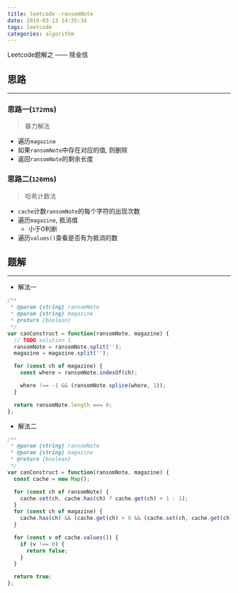 ```yaml
---
title: leetcode -ransomNote
date: 2019-03-13 14:35:34
tags: leetcode
categories: algorithm
---
```


Leetcode题解之 —— 赎金信


<!-- more -->


## 思路

------

### 思路一(`172`ms)

> 暴力解法

- 遍历`magazine`
- 如果`ransomNote`中存在对应的值, 则删除
- 返回`ransomNote`的剩余长度

### 思路二(`120`ms)

> 哈希计数法

- `cache`计数`ransomNote`的每个字符的出现次数
- 遍历`magazine`, 抵消值
  - 小于0判断
- 遍历`values()`查看是否有为抵消的数

## 题解

------

- 解法一

```js
/**
 * @param {string} ransomNote
 * @param {string} magazine
 * @return {boolean}
 */
var canConstruct = function(ransomNote, magazine) {
  // TODO solution 1
  ransomNote = ransomNote.split('');
  magazine = magazine.split('');

  for (const ch of magazine) {
    const where = ransomNote.indexOf(ch);

    where !== -1 && (ransomNote.splice(where, 1));
  }

  return ransomNote.length === 0;
};
```

- 解法二

```js
/**
 * @param {string} ransomNote
 * @param {string} magazine
 * @return {boolean}
 */
var canConstruct = function(ransomNote, magazine) {
  const cache = new Map();

  for (const ch of ransomNote) {
    cache.set(ch, cache.has(ch) ? cache.get(ch) + 1 : 1);
  }
  for (const ch of magazine) {
    cache.has(ch) && (cache.get(ch) > 0 && (cache.set(ch, cache.get(ch) - 1)));
  }

  for (const v of cache.values()) {
    if (v !== 0) {
      return false;
    }
  }

  return true;
};
```